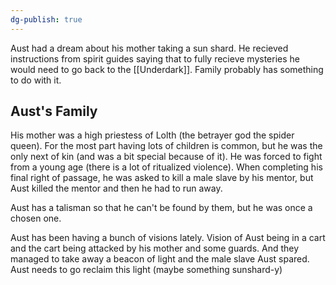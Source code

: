 ```yaml
---
dg-publish: true
---
```

Aust had a dream about his mother taking a sun shard. He recieved instructions from spirit guides saying that to fully recieve mysteries he would need to go back to the [[Underdark]]. Family probably has something to do with it.

## Aust's Family
His mother was a high priestess of Lolth (the betrayer god the spider queen). For the most part having lots of children is common, but he was the only next of kin (and was a bit special because of it). He was forced to fight from a young age (there is a lot of ritualized violence). When completing his final right of passage, he was asked to kill a male slave by his mentor, but Aust killed the mentor and then he had to run away.

Aust has a talisman so that he can't be found by them, but he was once a chosen one.

Aust has been having a bunch of visions lately. 
	Vision of Aust being in a cart and the cart being attacked by his mother and some guards. And they managed to take away a beacon of light and the male slave Aust spared. 
	Aust needs to go reclaim this light (maybe something sunshard-y)


